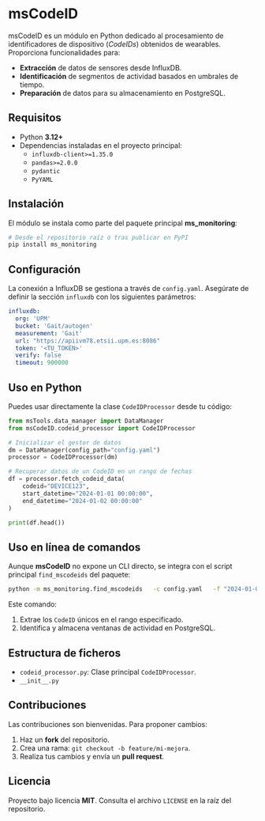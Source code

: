 # msCodeID

msCodeID es un módulo en Python dedicado al procesamiento de identificadores de dispositivo (*CodeIDs*) obtenidos de wearables. Proporciona funcionalidades para:

- **Extracción** de datos de sensores desde InfluxDB.
- **Identificación** de segmentos de actividad basados en umbrales de tiempo.
- **Preparación** de datos para su almacenamiento en PostgreSQL.

## Requisitos

- Python **3.12+**
- Dependencias instaladas en el proyecto principal:
  - `influxdb-client>=1.35.0`
  - `pandas>=2.0.0`
  - `pydantic`
  - `PyYAML`

## Instalación

El módulo se instala como parte del paquete principal **ms_monitoring**:

```bash
# Desde el repositorio raíz o tras publicar en PyPI
pip install ms_monitoring
```

## Configuración

La conexión a InfluxDB se gestiona a través de `config.yaml`. Asegúrate de definir la sección `influxdb` con los siguientes parámetros:

```yaml
influxdb:
  org: 'UPM'
  bucket: 'Gait/autogen'
  measurement: 'Gait'
  url: "https://apiivm78.etsii.upm.es:8086"
  token: '<TU_TOKEN>'
  verify: false
  timeout: 900000
```

## Uso en Python

Puedes usar directamente la clase `CodeIDProcessor` desde tu código:

```python
from msTools.data_manager import DataManager
from msCodeID.codeid_processor import CodeIDProcessor

# Inicializar el gestor de datos
dm = DataManager(config_path="config.yaml")
processor = CodeIDProcessor(dm)

# Recuperar datos de un CodeID en un rango de fechas
df = processor.fetch_codeid_data(
    codeid="DEVICE123",
    start_datetime="2024-01-01 00:00:00",
    end_datetime="2024-01-02 00:00:00"
)

print(df.head())
```

## Uso en línea de comandos

Aunque **msCodeID** no expone un CLI directo, se integra con el script principal `find_mscodeids` del paquete:

```bash
python -m ms_monitoring.find_mscodeids   -c config.yaml   -f "2024-01-01 00:00:00"   -u "2024-01-02 00:00:00"   -v 1
```

Este comando:
1. Extrae los `CodeID` únicos en el rango especificado.
2. Identifica y almacena ventanas de actividad en PostgreSQL.

## Estructura de ficheros

- `codeid_processor.py`: Clase principal `CodeIDProcessor`.
- `__init__.py`

## Contribuciones

Las contribuciones son bienvenidas. Para proponer cambios:
1. Haz un **fork** del repositorio.
2. Crea una rama: `git checkout -b feature/mi-mejora`.
3. Realiza tus cambios y envía un **pull request**.

## Licencia

Proyecto bajo licencia **MIT**. Consulta el archivo `LICENSE` en la raíz del repositorio.
